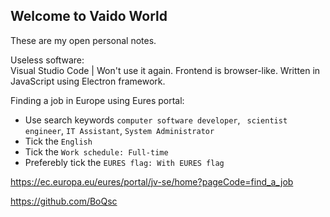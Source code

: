 ## Welcome to Vaido World

These are my open personal notes.

Useless software:  
Visual Studio Code | Won't use it again. Frontend is browser-like. Written in JavaScript using Electron framework.
  
Finding a job in Europe using Eures portal:  
* Use search keywords `computer software developer`, ` scientist engineer`,  `IT Assistant`, `System Administrator`  
* Tick the `English`  
* Tick the `Work schedule: Full-time`  
* Preferebly tick the `EURES flag: With EURES flag`  

https://ec.europa.eu/eures/portal/jv-se/home?pageCode=find_a_job


https://github.com/BoQsc
